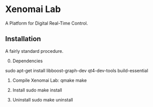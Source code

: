Xenomai Lab
===========

A Platform for Digital Real-Time Control.

Installation
------------

A fairly standard procedure.

0. Dependencies

sudo apt-get install libboost-graph-dev qt4-dev-tools build-essential

1. Compile Xenomai Lab:
qmake
make

2. Install
sudo make install

3. Uninstall
sudo make uninstall
